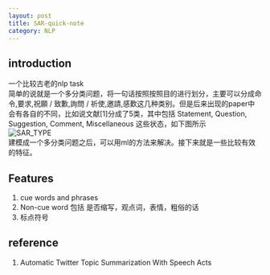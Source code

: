 ```yaml
---
layout: post
title: SAR-quick-note
category: NLP
---
```


## introduction

一个比较古老的nlp task  
简单的说就是一个多分类问题，将一句话按照按照目的进行划分，主要可以分成命令,要求,祝願 / 致歉,詢問 / 祈使,邀請,感歎这几种类别。但是后来出现的paper中会有各自的不同，比如说文献[1]分成了5类，其中包括 Statement, Question, Suggestion, Comment, Miscellaneous 这些状态，如下图所示  
![SAR_TYPE](http://7xpv97.com1.z0.glb.clouddn.com/711c197c300a7034fc15240f19a7f5f8.png)  
建模成一个多分类问题之后，可以用ml的方法来解决。接下来就是一些比较有效的特征。

## Features
1. cue words and phrases
2. Non-cue word 包括 是否缩写，观点词，表情，粗俗的话
3. 标点符号



## reference
1. Automatic Twitter Topic Summarization With Speech Acts  
